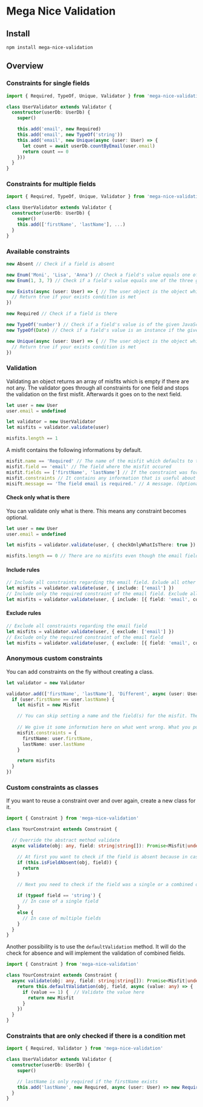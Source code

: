 # Mega Nice Validation

## Install

`npm install mega-nice-validation`

## Overview

### Constraints for single fields

```typescript
import { Required, TypeOf, Unique, Validator } from 'mega-nice-validation'

class UserValidator extends Validator {
  constructor(userDb: UserDb) {
    super()

    this.add('email', new Required)
    this.add('email', new TypeOf('string'))
    this.add('email', new Unique(async (user: User) => {
      let count = await userDb.countByEmail(user.email)
      return count == 0
    }))
  }
}
```

### Constraints for multiple fields

```typescript
import { Required, TypeOf, Unique, Validator } from 'mega-nice-validation'

class UserValidator extends Validator {
  constructor(userDb: UserDb) {
    super()
    this.add(['firstName', 'lastName'], ...)
  }
}
```

### Available constraints

```typescript
new Absent // Check if a field is absent

new Enum('Moni', 'Lisa', 'Anna') // Check a field's value equals one of the three given strings
new Enum(1, 3, 7) // Check if a field's value equals one of the three given numbers

new Exists(async (user: User) => { // The user object is the object which is currently validated
  // Return true if your exists condition is met
})

new Required // Check if a field is there

new TypeOf('number') // Check if a field's value is of the given JavaScript type
new TypeOf(Date) // Check if a field's value is an instance if the given class

new Unique(async (user: User) => { // The user object is the object which is currently validated
  // Return true if your exists condition is met
})
```

### Validation

Validating an object returns an array of misfits which is empty if there are not any. The validator goes through all constraints for one field and stops the validation on the first misfit. Afterwards it goes on to the next field.

```typescript
let user = new User
user.email = undefined

let validator = new UserValidator
let misfits = validator.validate(user)

misfits.length == 1
```

A misfit contains the following informations by default.

```typescript
misfit.name == 'Required' // The name of the misfit which defaults to the name of the constraint which was not met
misfit.field == 'email' // The field where the misfit occured
misfit.fields == ['firstName', 'lastName'] // If the constraint was for multiple fields then there is an array of those fields and the field property is empty
misfit.constraints // It contains any information that is useful about why checking the constraint resulted in a misfit. (Optional)
misift.message == 'The field email is required.' // A message. (Optional)
```

#### Check only what is there

You can validate only what is there. This means any constraint becomes optional.

```typescript
let user = new User
user.email = undefined

let misfits = validator.validate(user, { checkOnlyWhatIsThere: true })

misfits.length == 0 // There are no misfits even though the email field is required
```

#### Include rules

```typescript
// Include all constraints regarding the email field. Exlude all other fields.
let misfits = validator.validate(user, { include: ['email'] })
// Include only the required constraint of the email field. Exclude all other constraints of the email field, but include all other fields.
let misfits = validator.validate(user, { include: [{ field: 'email', constraint: 'Required' }] })
```

#### Exclude rules

```typescript
// Exclude all constraints regarding the email field
let misfits = validator.validate(user, { exclude: ['email'] })
// Exclude only the required constraint of the email field
let misfits = validator.validate(user, { exclude: [{ field: 'email', constraint: 'Required' }] })
```

### Anonymous custom constraints

You can add constraints on the fly without creating a class.

```typescript
let validator = new Validator

validator.add(['firstName', 'lastName'], 'Different', async (user: User) => {
  if (user.firstName == user.lastName) {
    let misfit = new Misfit

    // You can skip setting a name and the field(s) for the misfit. These will be set automatically.
    
    // We give it some information here on what went wrong. What you put in here depends on your needs.
    misfit.constraints = {
      firstName: user.firstName,
      lastName: user.lastName
    }

    return misfits
  }
})
```

### Custom constraints as classes

If you want to reuse a constraint over and over again, create a new class for it.

```typescript
import { Constraint } from 'mega-nice-validation'

class YourConstraint extends Constraint {

  // Override the abstract method validate
  async validate(obj: any, field: string|string[]): Promise<Misfit|undefined> {

    // At first you want to check if the field is absent because in case of absense you do not want to validate because a field may be optional.
    if (this.isFieldAbsent(obj, field)) {
      return
    }

    // Next you need to check if the field was a single or a combined one. Maybe you just implement on of the two possibilities.

    if (typeof field == 'string') {
      // In case of a single field
    }
    else {
      // In case of multiple fields
    }
  }
}
```

Another possibility is to use the `defaultValidation` method. It will do the check for absence and will implement the validation of combined fields.

```typescript
import { Constraint } from 'mega-nice-validation'

class YourConstraint extends Constraint {
  async validate(obj: any, field: string|string[]): Promise<Misfit|undefined> {
    return this.defaultValidation(obj, field, async (value: any) => {
      if (value == 1) {  // Validate the value here
        return new Misfit
      }
    })
  }
}
```

### Constraints that are only checked if there is a condition met

```typescript
import { Required, Validator } from 'mega-nice-validation'

class UserValidator extends Validator {
  constructor(userDb: UserDb) {
    super()

    // lastName is only required if the firstName exists
    this.add('lastName', new Required, async (user: User) => new Required().validateValue(user.firstName))
  }
}
```
